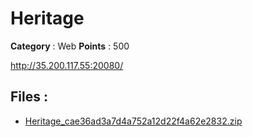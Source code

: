 # Heritage

**Category** : Web
**Points** : 500

http://35.200.117.55:20080/

## Files : 
 - [Heritage_cae36ad3a7d4a752a12d22f4a62e2832.zip](./Heritage_cae36ad3a7d4a752a12d22f4a62e2832.zip)


